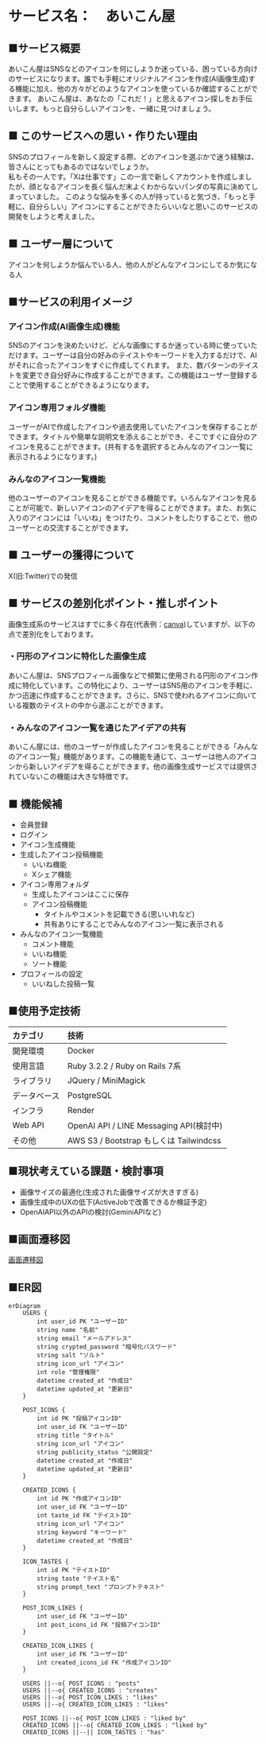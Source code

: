 # サービス名：　あいこん屋

## ■サービス概要
あいこん屋はSNSなどのアイコンを何にしようか迷っている、困っている方向けのサービスになります。誰でも手軽にオリジナルアイコンを作成(AI画像生成)する機能に加え、他の方々がどのようなアイコンを使っているか確認することができます。
あいこん屋は、あなたの「これだ！」と思えるアイコン探しをお手伝いします。もっと自分らしいアイコンを、一緒に見つけましょう。

## ■ このサービスへの思い・作りたい理由
SNSのプロフィールを新しく設定する際、どのアイコンを選ぶかで迷う経験は、皆さんにとってもあるのではないでしょうか。  
私もその一人です。「Xは仕事です」この一言で新しくアカウントを作成しましたが、顔となるアイコンを長く悩んだ末よくわからないパンダの写真に決めてしまっていました。
このような悩みを多くの人が持っていると気づき、「もっと手軽に、自分らしい」アイコンにすることができたらいいなと思いこのサービスの開発をしようと考えました。

## ■ ユーザー層について
アイコンを何しようか悩んでいる人、他の人がどんなアイコンにしてるか気になる人

## ■サービスの利用イメージ
### アイコン作成(AI画像生成)機能
SNSのアイコンを決めたいけど、どんな画像にするか迷っている時に使っていただけます。ユーザーは自分の好みのテイストやキーワードを入力するだけで、AIがそれに合ったアイコンをすぐに作成してくれます。
また、数パターンのテイストを変更でき自分好みに作成することができます。この機能はユーザー登録することで使用することができるようになります。

### アイコン専用フォルダ機能
ユーザーがAIで作成したアイコンや過去使用していたアイコンを保存することができます。タイトルや簡単な説明文を添えることができ、そこですぐに自分のアイコンを見ることができます。(共有するを選択するとみんなのアイコン一覧に表示されるようになります。)

### みんなのアイコン一覧機能
他のユーザーのアイコンを見ることができる機能です。いろんなアイコンを見ることが可能で、新しいアイコンのアイデアを得ることができます。また、お気に入りのアイコンには「いいね」をつけたり、コメントをしたりすることで、他のユーザーとの交流することができます。

## ■ ユーザーの獲得について
X(旧:Twitter)での発信

## ■ サービスの差別化ポイント・推しポイント
画像生成系のサービスはすでに多く存在(代表例：[canva](https://www.canva.com/ja_jp/))していますが、以下の点で差別化をしております。

### ・円形のアイコンに特化した画像生成
あいこん屋は、SNSプロフィール画像などで頻繁に使用される円形のアイコン作成に特化しています。この特化により、ユーザーはSNS用のアイコンを手軽に、かつ迅速に作成することができます。さらに、SNSで使われるアイコンに向いている複数のテイストの中から選ぶことができます。

### ・みんなのアイコン一覧を通じたアイデアの共有
あいこん屋には、他のユーザーが作成したアイコンを見ることができる「みんなのアイコン一覧」機能があります。この機能を通じて、ユーザーは他人のアイコンから新しいアイデアを得ることができます。他の画像生成サービスでは提供されていないこの機能は大きな特徴です。

## ■ 機能候補
* 会員登録
* ログイン
* アイコン生成機能
* 生成したアイコン投稿機能
  * いいね機能
  * Xシェア機能
* アイコン専用フォルダ
  * 生成したアイコンはここに保存
  * アイコン投稿機能
    * タイトルやコメントを記載できる(思いいれなど)
    * 共有ありにすることでみんなのアイコン一覧に表示される
* みんなのアイコン一覧機能
  * コメント機能
  * いいね機能
  * ソート機能
* プロフィールの設定
  *  いいねした投稿一覧


## ■使用予定技術
|カテゴリ|技術|
|:-------------|:------------|
|開発環境|Docker|
|使用言語|Ruby 3.2.2 / Ruby on Rails 7系|
|ライブラリ|JQuery / MiniMagick|
|データベース|PostgreSQL|
|インフラ| Render|
|Web API|OpenAI API / LINE Messaging API(検討中)|
|その他|AWS S3 / Bootstrap もしくは Tailwindcss|

## ■現状考えている課題・検討事項
* 画像サイズの最適化(生成された画像サイズが大きすぎる) 
* 画像生成中のUXの低下(ActiveJobで改善できるか検証予定)
* OpenAIAPI以外のAPIの検討(GeminiAPIなど)

## ■画面遷移図
[画面遷移図](https://www.figma.com/file/r1CkCJNq8dRtqha5bFirlU/%E7%94%BB%E9%9D%A2%E9%81%B7%E7%A7%BB%E5%9B%B3?type=design&node-id=0-1&mode=design&t=7wbMxzTMZGb3KW1S-0)

## ■ER図
```mermaid
erDiagram
    USERS {
        int user_id PK "ユーザーID"
        string name "名前"
        string email "メールアドレス"
        string crypted_password "暗号化パスワード"
        string salt "ソルト"
        string icon_url "アイコン"
        int role "管理権限"
        datetime created_at "作成日"
        datetime updated_at "更新日"
    }

    POST_ICONS {
        int id PK "投稿アイコンID"
        int user_id FK "ユーザーID"
        string title "タイトル"
        string icon_url "アイコン"
        string publicity_status "公開設定"
        datetime created_at "作成日"
        datetime updated_at "更新日"
    }

    CREATED_ICONS {
        int id PK "作成アイコンID"
        int user_id FK "ユーザーID"
        int taste_id FK "テイストID"
        string icon_url "アイコン"
        string keyword "キーワード"
        datetime created_at "作成日"
    }

    ICON_TASTES {
        int id PK "テイストID"
        string taste "テイスト名"
        string prompt_text "プロンプトテキスト"
    }

    POST_ICON_LIKES {
        int user_id FK "ユーザーID"
        int post_icons_id FK "投稿アイコンID"
    }

    CREATED_ICON_LIKES {
        int user_id FK "ユーザーID"
        int created_icons_id FK "作成アイコンID"
    }

    USERS ||--o{ POST_ICONS : "posts"
    USERS ||--o{ CREATED_ICONS : "creates"
    USERS ||--o{ POST_ICON_LIKES : "likes"
    USERS ||--o{ CREATED_ICON_LIKES : "likes"

    POST_ICONS ||--o{ POST_ICON_LIKES : "liked by"
    CREATED_ICONS ||--o{ CREATED_ICON_LIKES : "liked by"
    CREATED_ICONS ||--|| ICON_TASTES : "has"

```